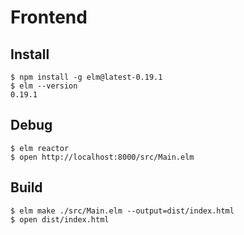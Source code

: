 # Frontend

## Install

```
$ npm install -g elm@latest-0.19.1
$ elm --version
0.19.1
```

## Debug

```
$ elm reactor
$ open http://localhost:8000/src/Main.elm
```

## Build

```
$ elm make ./src/Main.elm --output=dist/index.html
$ open dist/index.html
```
